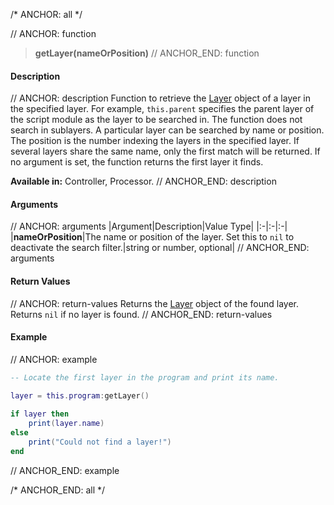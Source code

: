 /* ANCHOR: all */

// ANCHOR: function
>**getLayer(nameOrPosition)**
// ANCHOR_END: function

#### Description

// ANCHOR: description
Function to retrieve the [Layer](./Layer.md) object of a layer in the specified layer. For example, ``this.parent`` specifies the parent layer of the script module as the layer to be searched in. The function does not search in sublayers. A particular layer can be searched by name or position. The position is the number indexing the layers in the specified layer. If several layers share the same name, only the first match will be returned. If no argument is set, the function returns the first layer it finds.

**Available in:** Controller, Processor.
// ANCHOR_END: description

#### Arguments

// ANCHOR: arguments
|Argument|Description|Value Type|
|:-|:-|:-|
|**nameOrPosition**|The name or position of the layer. Set this to ``nil`` to deactivate the search filter.|string or number, optional|
// ANCHOR_END: arguments

#### Return Values

// ANCHOR: return-values
Returns the [Layer](./Layer.md) object of the found layer. Returns ``nil`` if no layer is found.
// ANCHOR_END: return-values

#### Example

// ANCHOR: example
```lua
-- Locate the first layer in the program and print its name.

layer = this.program:getLayer()
 
if layer then
    print(layer.name)
else
    print("Could not find a layer!")
end
```
// ANCHOR_END: example

/* ANCHOR_END: all */